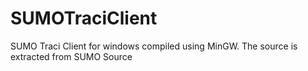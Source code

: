 # SUMOTraciClient
SUMO Traci Client for windows compiled using MinGW. The source is extracted from SUMO Source  
